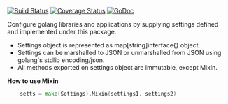 [![Build Status](https://travis-ci.org/prataprc/gosettings.png)](https://travis-ci.org/prataprc/gosettings)
[![Coverage Status](https://coveralls.io/repos/prataprc/gosettings/badge.png?branch=master&service=github)](https://coveralls.io/github/prataprc/gosettings?branch=master)
[![GoDoc](https://godoc.org/github.com/prataprc/gosettings?status.png)](https://godoc.org/github.com/prataprc/gosettings)

Configure golang libraries and applications by supplying settings defined and
implemented under this package.

* Settings object is represented as map[string]interface{} object.
* Settings can be marshalled to JSON or unmarshalled from JSON using
  golang's stdlib encoding/json.
* All methods exported on settings object are immutable, except Mixin.

**How to use Mixin**

```go
    setts = make(Settings).Mixin(settings1, settings2)
```
